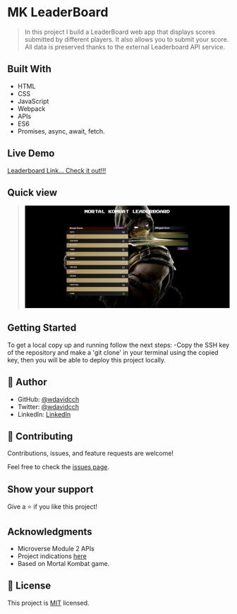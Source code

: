 # MK LeaderBoard

> In this project I build a LeaderBoard web app that displays scores submitted by different players. It also allows you to submit your score. All data is preserved thanks to the external Leaderboard API service.

## Built With

- HTML
- CSS
- JavaScript
- Webpack
- APIs 
- ES6
- Promises, async, await, fetch.

## Live Demo

[Leaderboard Link... Check it out!!!](https://wdavidcch.github.io/leaderboard/dist/)

## Quick view
> ![](./mkleaderboardss.png)

## Getting Started

To get a local copy up and running follow the next steps: -Copy the SSH key of the repository and make a 'git clone' in your terminal using the copied key, then you will be able to deploy this project locally.

## 👤 Author

- GitHub: [@wdavidcch](https://github.com/wdavidcch)
- Twitter: [@wdavidcch](https://twitter.com/wdavidcch)
- LinkedIn: [LinkedIn](https://www.linkedin.com/in/williams-colmenares-989a6b151)

## 🤝 Contributing

Contributions, issues, and feature requests are welcome!

Feel free to check the [issues page](../../issues/).

## Show your support

Give a ⭐️ if you like this project!

## Acknowledgments

- Microverse Module 2 APIs
- Project indications [here](https://github.com/microverseinc/curriculum-javascript/blob/main/leaderboard/sneak_peek.md)
- Based on Mortal Kombat game.

## 📝 License

This project is [MIT](./MIT.md) licensed.
